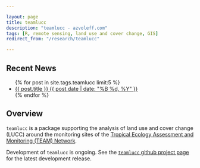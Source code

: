```yaml
---

layout: page
title: teamlucc
description: "teamlucc - azvoleff.com"
tags: [R, remote sensing, land use and cover change, GIS]
redirect_from: "/research/teamlucc"

---
```


## Recent News
<ul class="post-list">
{% for post in site.tags.teamlucc limit:5 %} 
  <li><article><a href="{{ site.url }}{{ post.url }}">{{ post.title }} <span class="entry-date"><time datetime="{{ post.date | date_to_xmlschema }}">{{ post.date | date: "%B %d, %Y" }}</time></span></a></article></li>
{% endfor %}
</ul>

## Overview
`teamlucc` is a package supporting the analysis of land use and cover change 
(LUCC) around the monitoring sites of the <a title="TEAM Network" 
href="http://www.teamnetwork.org">Tropical Ecology Assessment and Monitoring 
(TEAM) Network</a>.

Development of `teamlucc` is ongoing. See the [`teamlucc` github project 
page](https://github.com/azvoleff/teamlucc) for the latest development release.

